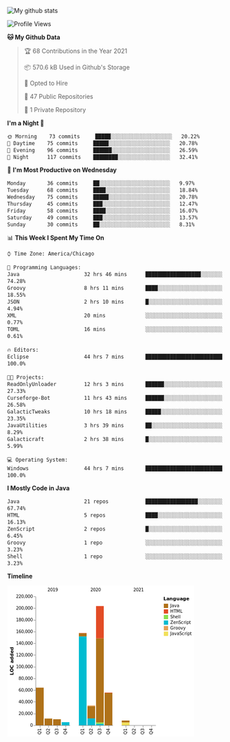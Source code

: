 ![My github stats](https://github-readme-stats.vercel.app/api?username=romvoid95&theme=gruvbox&include_all_commits=true&show_icons=true")

<!--START_SECTION:waka-->
![Profile Views](http://img.shields.io/badge/Profile%20Views-1-blue)

**🐱 My Github Data** 

> 🏆 68 Contributions in the Year 2021
 > 
> 📦 570.6 kB Used in Github's Storage 
 > 
> 💼 Opted to Hire
 > 
> 📜 47 Public Repositories 
 > 
> 🔑 1 Private Repository 
 > 
**I'm a Night 🦉** 

```text
🌞 Morning    73 commits     █████░░░░░░░░░░░░░░░░░░░░   20.22% 
🌆 Daytime    75 commits     █████░░░░░░░░░░░░░░░░░░░░   20.78% 
🌃 Evening    96 commits     ██████░░░░░░░░░░░░░░░░░░░   26.59% 
🌙 Night      117 commits    ████████░░░░░░░░░░░░░░░░░   32.41%

```
📅 **I'm Most Productive on Wednesday** 

```text
Monday       36 commits     ██░░░░░░░░░░░░░░░░░░░░░░░   9.97% 
Tuesday      68 commits     ████░░░░░░░░░░░░░░░░░░░░░   18.84% 
Wednesday    75 commits     █████░░░░░░░░░░░░░░░░░░░░   20.78% 
Thursday     45 commits     ███░░░░░░░░░░░░░░░░░░░░░░   12.47% 
Friday       58 commits     ████░░░░░░░░░░░░░░░░░░░░░   16.07% 
Saturday     49 commits     ███░░░░░░░░░░░░░░░░░░░░░░   13.57% 
Sunday       30 commits     ██░░░░░░░░░░░░░░░░░░░░░░░   8.31%

```


📊 **This Week I Spent My Time On** 

```text
⌚︎ Time Zone: America/Chicago

💬 Programming Languages: 
Java                     32 hrs 46 mins      ██████████████████░░░░░░░   74.28% 
Groovy                   8 hrs 11 mins       ████░░░░░░░░░░░░░░░░░░░░░   18.55% 
JSON                     2 hrs 10 mins       █░░░░░░░░░░░░░░░░░░░░░░░░   4.94% 
XML                      20 mins             ░░░░░░░░░░░░░░░░░░░░░░░░░   0.77% 
TOML                     16 mins             ░░░░░░░░░░░░░░░░░░░░░░░░░   0.61%

🔥 Editors: 
Eclipse                  44 hrs 7 mins       █████████████████████████   100.0%

🐱‍💻 Projects: 
ReadOnlyUnloader         12 hrs 3 mins       ██████░░░░░░░░░░░░░░░░░░░   27.33% 
Curseforge-Bot           11 hrs 43 mins      ██████░░░░░░░░░░░░░░░░░░░   26.58% 
GalacticTweaks           10 hrs 18 mins      █████░░░░░░░░░░░░░░░░░░░░   23.35% 
JavaUtilities            3 hrs 39 mins       ██░░░░░░░░░░░░░░░░░░░░░░░   8.29% 
Galacticraft             2 hrs 38 mins       █░░░░░░░░░░░░░░░░░░░░░░░░   5.99%

💻 Operating System: 
Windows                  44 hrs 7 mins       █████████████████████████   100.0%

```

**I Mostly Code in Java** 

```text
Java                     21 repos            █████████████████░░░░░░░░   67.74% 
HTML                     5 repos             ████░░░░░░░░░░░░░░░░░░░░░   16.13% 
ZenScript                2 repos             █░░░░░░░░░░░░░░░░░░░░░░░░   6.45% 
Groovy                   1 repo              ░░░░░░░░░░░░░░░░░░░░░░░░░   3.23% 
Shell                    1 repo              ░░░░░░░░░░░░░░░░░░░░░░░░░   3.23%

```


**Timeline**

![Chart not found](https://raw.githubusercontent.com/ROMVoid95/ROMVoid95/master/charts/bar_graph.png) 


<!--END_SECTION:waka-->
